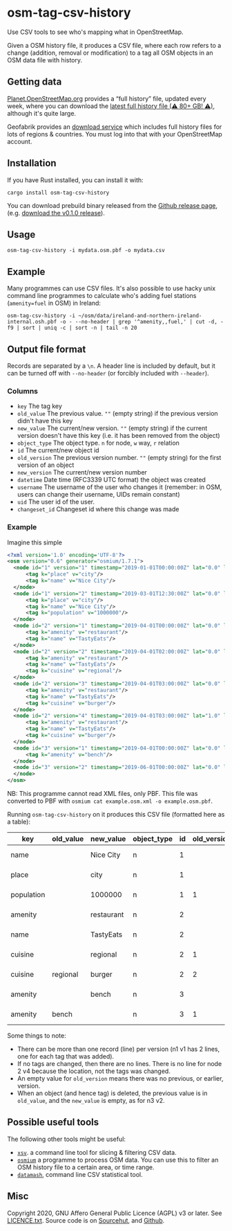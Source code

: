 # osm-tag-csv-history

Use CSV tools to see who's mapping what in OpenStreetMap.

Given a OSM history file, it produces a CSV file, where each row refers to a
change (addition, removal or modification) to a tag all OSM objects in an OSM
data file with history.

## Getting data

[Planet.OpenStreetMap.org](https://planet.openstreetmap.org/planet/full-history/) provides a “full history” file, updated every week, where you can download the [latest full history file (⚠ 80+ GB! ⚠)](https://planet.openstreetmap.org/pbf/full-history/history-latest.osm.pbf), although it's quite large.

Geofabrik provides an [download service](https://osm-internal.download.geofabrik.de/) which includes full history files for lots of regions & countries. You must log into that with your OpenStreetMap account.

## Installation

If you have Rust installed, you can install it with:

    cargo install osm-tag-csv-history

You can download prebuild binary released from the [Github release page](https://github.com/rory/osm-tag-csv-history/releases), (e.g. [download the v0.1.0 release](https://github.com/rory/osm-tag-csv-history/releases/download/v0.1.0/osm-tag-csv-history)).

## Usage

    osm-tag-csv-history -i mydata.osm.pbf -o mydata.csv

## Example

Many programmes can use CSV files. It's also possible to use hacky unix command
line programmes to calculate who's adding fuel stations (`amenity=fuel` in OSM)
in Ireland:

    osm-tag-csv-history -i ~/osm/data/ireland-and-northern-ireland-internal.osh.pbf -o - --no-header | grep '^amenity,,fuel,' | cut -d, -f9 | sort | uniq -c | sort -n | tail -n 20

## Output file format

Records are separated by a `\n`. A header line is included by default, but it
can be turned off with `--no-header` (or forcibly included with `--header`).

### Columns

* `key` The tag key
* `old_value` The previous value. `""` (empty string) if the previous version
  didn't have this key
* `new_value` The current/new version. `""` (empty string) if the current
  version doesn't have this key (i.e. it has been removed from the object)
* `object_type` The object type. `n` for node, `w` way, `r` relation
* `id` The current/new object id
* `old_version` The previous version number. `""` (empty string) for the first version of an object
* `new_version` The current/new version number
* `datetime` Date time (RFC3339 UTC format) the object was created
* `username` The username of the user who changes it (remember: in OSM, users
  can change their username, UIDs remain constant)
* `uid` The user id of the user.
* `changeset_id` Changeset id where this change was made

### Example

Imagine this simple 

```xml
<?xml version='1.0' encoding='UTF-8'?>
<osm version="0.6" generator="osmium/1.7.1">
  <node id="1" version="1" timestamp="2019-01-01T00:00:00Z" lat="0.0" lon="0.0" user="Alice" uid="12" changeset="2">
      <tag k="place" v="city"/>
      <tag k="name" v="Nice City"/>
  </node>
  <node id="1" version="2" timestamp="2019-03-01T12:30:00Z" lat="0.0" lon="0.0" user="Bob" uid="2" changeset="10">
      <tag k="place" v="city"/>
      <tag k="name" v="Nice City"/>
      <tag k="population" v="1000000"/>
  </node>
  <node id="2" version="1" timestamp="2019-04-01T00:00:00Z" lat="0.0" lon="0.0" user="Alice" uid="12" changeset="20">
      <tag k="amenity" v="restaurant"/>
      <tag k="name" v="TastyEats"/>
  </node>
  <node id="2" version="2" timestamp="2019-04-01T02:00:00Z" lat="0.0" lon="0.0" user="Alice" uid="12" changeset="21">
      <tag k="amenity" v="restaurant"/>
      <tag k="name" v="TastyEats"/>
      <tag k="cuisine" v="regional"/>
  </node>
  <node id="2" version="3" timestamp="2019-04-01T03:00:00Z" lat="0.0" lon="0.0" user="Alice" uid="12" changeset="22">
      <tag k="amenity" v="restaurant"/>
      <tag k="name" v="TastyEats"/>
      <tag k="cuisine" v="burger"/>
  </node>
  <node id="2" version="4" timestamp="2019-04-01T03:00:00Z" lat="1.0" lon="0.0" user="Alice" uid="12" changeset="22">
      <tag k="amenity" v="restaurant"/>
      <tag k="name" v="TastyEats"/>
      <tag k="cuisine" v="burger"/>
  </node>
  <node id="3" version="1" timestamp="2019-04-01T00:00:00Z" lat="0.0" lon="0.0" user="Alice" uid="12" changeset="50">
      <tag k="amenity" v="bench"/>
  </node>
  <node id="3" version="2" timestamp="2019-06-01T00:00:00Z" lat="0.0" lon="0.0" user="Alice" uid="12" changeset="100" visible="false">
  </node>
</osm>
```

NB: This programme cannot read XML files, only PBF. This file was converted to PBF with `osmium cat example.osm.xml -o example.osm.pbf`.

Running `osm-tag-csv-history` on it produces this CSV file (formatted here as a table):

| key         | old_value  | new_value   | object_type  | id  | old_version  | new_version  | datetime              | username  | uid  | changeset_id |
| ----------- | ---------- | ----------- | ------------ | --- | ------------ | ------------ | --------------------- | --------- | ---- | ------------ |
| name        |            | Nice City   | n            | 1   |              | 1            | 2019-01-01T00:00:00Z  | Alice     | 12   | 2            |
| place       |            | city        | n            | 1   |              | 1            | 2019-01-01T00:00:00Z  | Alice     | 12   | 2            |
| population  |            | 1000000     | n            | 1   | 1            | 2            | 2019-03-01T12:30:00Z  | Bob       | 2    | 10           |
| amenity     |            | restaurant  | n            | 2   |              | 1            | 2019-04-01T00:00:00Z  | Alice     | 12   | 20           |
| name        |            | TastyEats   | n            | 2   |              | 1            | 2019-04-01T00:00:00Z  | Alice     | 12   | 20           |
| cuisine     |            | regional    | n            | 2   | 1            | 2            | 2019-04-01T02:00:00Z  | Alice     | 12   | 21           |
| cuisine     | regional   | burger      | n            | 2   | 2            | 3            | 2019-04-01T03:00:00Z  | Alice     | 12   | 22           |
| amenity     |            | bench       | n            | 3   |              | 1            | 2019-04-01T00:00:00Z  | Alice     | 12   | 50           |
| amenity     | bench      |             | n            | 3   | 1            | 2            | 2019-06-01T00:00:00Z  | Alice     | 12   | 100          |


Some things to note:

* There can be more than one record (line) per version (n1 v1 has 2 lines, one for each tag that was added).
* If no tags are changed, then there are no lines. There is no line for node 2 v4 because the location, not the tags was changed.
* An empty value for `old_version` means there was no previous, or earlier, version.
* When an object (and hence tag) is deleted, the previous value is in `old_value`, and the `new_value` is empty, as for n3 v2.

## Possible useful tools

The following other tools might be useful:

* [`xsv`](https://github.com/BurntSushi/xsv). a command line tool for slicing & filtering CSV data.
* [`osmium`](https://osmcode.org/osmium-tool/) a programme to process OSM data. You can use this to filter an OSM history file to a certain area, or time range.
* [`datamash`](https://www.gnu.org/software/datamash/), command line CSV statistical tool.

## Misc

Copyright 2020, GNU Affero General Public Licence (AGPL) v3 or later. See [LICENCE.txt](./LICENCE.txt).
Source code is on [Sourcehut](https://git.sr.ht/~ebel/osm-tag-csv-history), and [Github](https://github.com/rory/osm-tag-csv-history).

